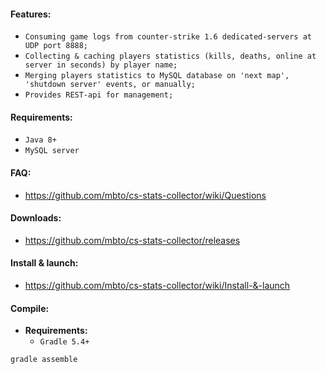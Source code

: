 #### **Features:**
* `Consuming game logs from counter-strike 1.6 dedicated-servers at UDP port 8888;`
* `Collecting & caching players statistics (kills, deaths, online at server in seconds) by player name;`
* `Merging players statistics to MySQL database on 'next map', 'shutdown server' events, or manually;`
* `Provides REST-api for management;`

#### **Requirements:**
* `Java 8+`
* `MySQL server`

#### **FAQ:**
* https://github.com/mbto/cs-stats-collector/wiki/Questions

#### **Downloads:**
* https://github.com/mbto/cs-stats-collector/releases

#### **Install & launch:**
* https://github.com/mbto/cs-stats-collector/wiki/Install-&-launch

#### **Compile:**
* **Requirements:**
    * `Gradle 5.4+`
```
gradle assemble
```
